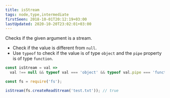 ```yaml
---
title: isStream
tags: node,type,intermediate
firstSeen: 2018-10-01T20:12:19+03:00
lastUpdated: 2020-10-20T23:02:01+03:00
---
```


Checks if the given argument is a stream.

- Check if the value is different from `null`.
- Use `typeof` to check if the value is of type `object` and the `pipe` property is of type `function`.

```js
const isStream = val =>
  val !== null && typeof val === 'object' && typeof val.pipe === 'function';
```

```js
const fs = require('fs');

isStream(fs.createReadStream('test.txt')); // true
```
